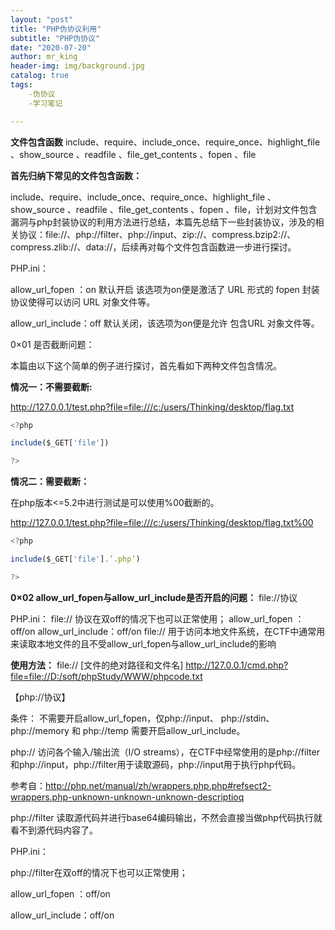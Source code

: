 ```yaml
---
layout: "post"
title: "PHP伪协议利用"
subtitle: "PHP伪协议"
date: "2020-07-20"
author: mr_king
header-img: img/background.jpg
catalog: true
tags: 
    -伪协议
    -学习笔记

---
```



**文件包含函数**
include、require、include_once、require_once、highlight_file 、show_source 、readfile 、file_get_contents 、fopen 、file

**首先归纳下常见的文件包含函数：**


include、require、include_once、require_once、highlight_file 、show_source 、readfile 、file_get_contents 、fopen 、file，计划对文件包含漏洞与php封装协议的利用方法进行总结，本篇先总结下一些封装协议，涉及的相关协议：file://、php://filter、php://input、zip://、compress.bzip2://、compress.zlib://、data://，后续再对每个文件包含函数进一步进行探讨。

PHP.ini：

allow_url_fopen ：on  默认开启  该选项为on便是激活了 URL 形式的 fopen 封装协议使得可以访问 URL 对象文件等。

allow_url_include：off  默认关闭，该选项为on便是允许 包含URL 对象文件等。


0×01 是否截断问题：

本篇由以下这个简单的例子进行探讨，首先看如下两种文件包含情况。

**情况一：不需要截断:**

http://127.0.0.1/test.php?file=file:///c:/users/Thinking/desktop/flag.txt
```javascript
<?php

include($_GET['file'])

?>
```

**情况二：需要截断：**

在php版本<=5.2中进行测试是可以使用%00截断的。

http://127.0.0.1/test.php?file=file:///c:/users/Thinking/desktop/flag.txt%00
```javascript
<?php

include($_GET['file'].’.php’)

?>
```

**0×02 allow_url_fopen与allow_url_include是否开启的问题：**
file://协议

PHP.ini：
file:// 协议在双off的情况下也可以正常使用；
allow_url_fopen ：off/on
allow_url_include：off/on
file:// 用于访问本地文件系统，在CTF中通常用来读取本地文件的且不受allow_url_fopen与allow_url_include的影响

**使用方法：**
file:// [文件的绝对路径和文件名]
http://127.0.0.1/cmd.php?file=file://D:/soft/phpStudy/WWW/phpcode.txt


【php://协议】

条件：
不需要开启allow_url_fopen，仅php://input、 php://stdin、 php://memory 和 php://temp 需要开启allow_url_include。

php:// 访问各个输入/输出流（I/O streams），在CTF中经常使用的是php://filter和php://input，php://filter用于读取源码，php://input用于执行php代码。

参考自：http://php.net/manual/zh/wrappers.php.php#refsect2-wrappers.php-unknown-unknown-unknown-descriptioq

php://filter 读取源代码并进行base64编码输出，不然会直接当做php代码执行就看不到源代码内容了。

PHP.ini：

php://filter在双off的情况下也可以正常使用；

allow_url_fopen ：off/on

allow_url_include：off/on
